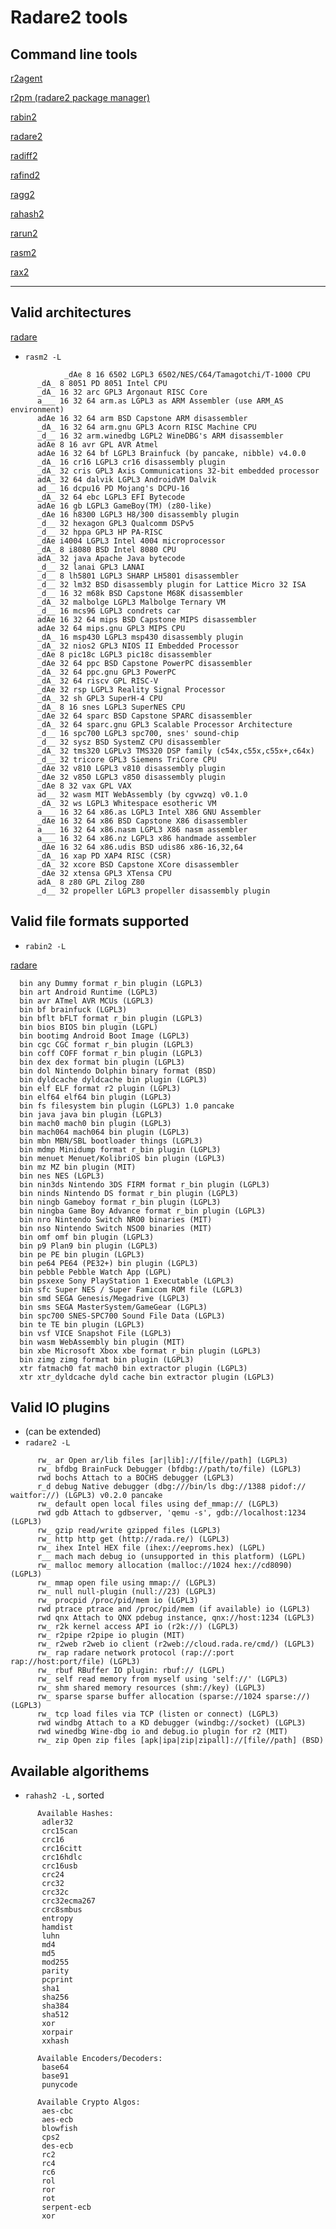 <!-- TITLE: radare2 tools -->
# Radare2 tools

## Command line tools

  [r2agent](/tools/r2agent)

  [r2pm (radare2 package manager)](/tools/r2pm)

  [rabin2](/tools/rabin2)

  [radare2](/tools/radare2)

  [radiff2](/tools/radiff2)

  [rafind2](/tools/rafind2)

  [ragg2](/tools/ragg2)

  [rahash2](/tools/rahash2)

  [rarun2](/tools/rarun2)

  [rasm2](/tools/rasm2)

  [rax2](/tools/rax2)

---

## Valid architectures 
   [radare](http://rada.re/r/arch.html)
   - `rasm2 -L`

      
```text
			_dAe 8 16 6502 LGPL3 6502/NES/C64/Tamagotchi/T-1000 CPU
      _dA_ 8 8051 PD 8051 Intel CPU
      _dA_ 16 32 arc GPL3 Argonaut RISC Core
      a___ 16 32 64 arm.as LGPL3 as ARM Assembler (use ARM_AS environment)
      adAe 16 32 64 arm BSD Capstone ARM disassembler
      _dA_ 16 32 64 arm.gnu GPL3 Acorn RISC Machine CPU
      _d__ 16 32 arm.winedbg LGPL2 WineDBG's ARM disassembler
      adAe 8 16 avr GPL AVR Atmel
      adAe 16 32 64 bf LGPL3 Brainfuck (by pancake, nibble) v4.0.0
      _dA_ 16 cr16 LGPL3 cr16 disassembly plugin
      _dA_ 32 cris GPL3 Axis Communications 32-bit embedded processor
      adA_ 32 64 dalvik LGPL3 AndroidVM Dalvik
      ad__ 16 dcpu16 PD Mojang's DCPU-16
      _dA_ 32 64 ebc LGPL3 EFI Bytecode
      adAe 16 gb LGPL3 GameBoy(TM) (z80-like)
      _dAe 16 h8300 LGPL3 H8/300 disassembly plugin
      _d__ 32 hexagon GPL3 Qualcomm DSPv5
      _d__ 32 hppa GPL3 HP PA-RISC
      _dAe i4004 LGPL3 Intel 4004 microprocessor
      _dA_ 8 i8080 BSD Intel 8080 CPU
      adA_ 32 java Apache Java bytecode
      _d__ 32 lanai GPL3 LANAI
      _d__ 8 lh5801 LGPL3 SHARP LH5801 disassembler
      _d__ 32 lm32 BSD disassembly plugin for Lattice Micro 32 ISA
      _d__ 16 32 m68k BSD Capstone M68K disassembler
      _dA_ 32 malbolge LGPL3 Malbolge Ternary VM
      _d__ 16 mcs96 LGPL3 condrets car
      adAe 16 32 64 mips BSD Capstone MIPS disassembler
      adAe 32 64 mips.gnu GPL3 MIPS CPU
      _dA_ 16 msp430 LGPL3 msp430 disassembly plugin
      _dA_ 32 nios2 GPL3 NIOS II Embedded Processor
      _dAe 8 pic18c LGPL3 pic18c disassembler
      _dAe 32 64 ppc BSD Capstone PowerPC disassembler
      _dA_ 32 64 ppc.gnu GPL3 PowerPC
      _dA_ 32 64 riscv GPL RISC-V
      _dAe 32 rsp LGPL3 Reality Signal Processor
      _dA_ 32 sh GPL3 SuperH-4 CPU
      _dA_ 8 16 snes LGPL3 SuperNES CPU
      _dAe 32 64 sparc BSD Capstone SPARC disassembler
      _dA_ 32 64 sparc.gnu GPL3 Scalable Processor Architecture
      _d__ 16 spc700 LGPL3 spc700, snes' sound-chip
      _d__ 32 sysz BSD SystemZ CPU disassembler
      _dA_ 32 tms320 LGPLv3 TMS320 DSP family (c54x,c55x,c55x+,c64x)
      _d__ 32 tricore GPL3 Siemens TriCore CPU
      _dAe 32 v810 LGPL3 v810 disassembly plugin
      _dAe 32 v850 LGPL3 v850 disassembly plugin
      _dAe 8 32 vax GPL VAX
      ad__ 32 wasm MIT WebAssembly (by cgvwzq) v0.1.0
      _dA_ 32 ws LGPL3 Whitespace esotheric VM
      a___ 16 32 64 x86.as LGPL3 Intel X86 GNU Assembler
      _dAe 16 32 64 x86 BSD Capstone X86 disassembler
      a___ 16 32 64 x86.nasm LGPL3 X86 nasm assembler
      a___ 16 32 64 x86.nz LGPL3 x86 handmade assembler
      _dAe 16 32 64 x86.udis BSD udis86 x86-16,32,64
      _dA_ 16 xap PD XAP4 RISC (CSR)
      _dA_ 32 xcore BSD Capstone XCore disassembler
      _dAe 32 xtensa GPL3 XTensa CPU
      adA_ 8 z80 GPL Zilog Z80
      _d__ 32 propeller LGPL3 propeller disassembly plugin
```


## Valid file formats supported 
   - `rabin2 -L`

  [radare](http://rada.re/r/fileformat.html)

      bin any Dummy format r_bin plugin (LGPL3) 
      bin art Android Runtime (LGPL3) 
      bin avr ATmel AVR MCUs (LGPL3) 
      bin bf brainfuck (LGPL3) 
      bin bflt bFLT format r_bin plugin (LGPL3) 
      bin bios BIOS bin plugin (LGPL) 
      bin bootimg Android Boot Image (LGPL3) 
      bin cgc CGC format r_bin plugin (LGPL3) 
      bin coff COFF format r_bin plugin (LGPL3) 
      bin dex dex format bin plugin (LGPL3) 
      bin dol Nintendo Dolphin binary format (BSD) 
      bin dyldcache dyldcache bin plugin (LGPL3) 
      bin elf ELF format r2 plugin (LGPL3) 
      bin elf64 elf64 bin plugin (LGPL3) 
      bin fs filesystem bin plugin (LGPL3) 1.0 pancake
      bin java java bin plugin (LGPL3) 
      bin mach0 mach0 bin plugin (LGPL3) 
      bin mach064 mach064 bin plugin (LGPL3) 
      bin mbn MBN/SBL bootloader things (LGPL3) 
      bin mdmp Minidump format r_bin plugin (LGPL3) 
      bin menuet Menuet/KolibriOS bin plugin (LGPL3) 
      bin mz MZ bin plugin (MIT) 
      bin nes NES (LGPL3) 
      bin nin3ds Nintendo 3DS FIRM format r_bin plugin (LGPL3) 
      bin ninds Nintendo DS format r_bin plugin (LGPL3) 
      bin ningb Gameboy format r_bin plugin (LGPL3) 
      bin ningba Game Boy Advance format r_bin plugin (LGPL3) 
      bin nro Nintendo Switch NRO0 binaries (MIT) 
      bin nso Nintendo Switch NSO0 binaries (MIT) 
      bin omf omf bin plugin (LGPL3) 
      bin p9 Plan9 bin plugin (LGPL3) 
      bin pe PE bin plugin (LGPL3) 
      bin pe64 PE64 (PE32+) bin plugin (LGPL3) 
      bin pebble Pebble Watch App (LGPL) 
      bin psxexe Sony PlayStation 1 Executable (LGPL3) 
      bin sfc Super NES / Super Famicom ROM file (LGPL3) 
      bin smd SEGA Genesis/Megadrive (LGPL3) 
      bin sms SEGA MasterSystem/GameGear (LGPL3) 
      bin spc700 SNES-SPC700 Sound File Data (LGPL3) 
      bin te TE bin plugin (LGPL3) 
      bin vsf VICE Snapshot File (LGPL3) 
      bin wasm WebAssembly bin plugin (MIT) 
      bin xbe Microsoft Xbox xbe format r_bin plugin (LGPL3) 
      bin zimg zimg format bin plugin (LGPL3) 
      xtr fatmach0 fat mach0 bin extractor plugin (LGPL3)
      xtr xtr_dyldcache dyld cache bin extractor plugin (LGPL3)

## Valid IO plugins 
   - (can be extended) 
   - `radare2 -L`

      
```text
      rw_ ar Open ar/lib files [ar|lib]://[file//path] (LGPL3)
      rw_ bfdbg BrainFuck Debugger (bfdbg://path/to/file) (LGPL3)
      rwd bochs Attach to a BOCHS debugger (LGPL3)
      r_d debug Native debugger (dbg:///bin/ls dbg://1388 pidof:// waitfor://) (LGPL3) v0.2.0 pancake
      rw_ default open local files using def_mmap:// (LGPL3)
      rwd gdb Attach to gdbserver, 'qemu -s', gdb://localhost:1234 (LGPL3)
      rw_ gzip read/write gzipped files (LGPL3)
      rw_ http http get (http://rada.re/) (LGPL3)
      rw_ ihex Intel HEX file (ihex://eeproms.hex) (LGPL)
      r__ mach mach debug io (unsupported in this platform) (LGPL)
      rw_ malloc memory allocation (malloc://1024 hex://cd8090) (LGPL3)
      rw_ mmap open file using mmap:// (LGPL3)
      rw_ null null-plugin (null://23) (LGPL3)
      rw_ procpid /proc/pid/mem io (LGPL3)
      rwd ptrace ptrace and /proc/pid/mem (if available) io (LGPL3)
      rwd qnx Attach to QNX pdebug instance, qnx://host:1234 (LGPL3)
      rw_ r2k kernel access API io (r2k://) (LGPL3)
      rw_ r2pipe r2pipe io plugin (MIT)
      rw_ r2web r2web io client (r2web://cloud.rada.re/cmd/) (LGPL3)
      rw_ rap radare network protocol (rap://:port rap://host:port/file) (LGPL3)
      rw_ rbuf RBuffer IO plugin: rbuf:// (LGPL)
      rw_ self read memory from myself using 'self://' (LGPL3)
      rw_ shm shared memory resources (shm://key) (LGPL3)
      rw_ sparse sparse buffer allocation (sparse://1024 sparse://) (LGPL3)
      rw_ tcp load files via TCP (listen or connect) (LGPL3)
      rwd windbg Attach to a KD debugger (windbg://socket) (LGPL3)
      rwd winedbg Wine-dbg io and debug.io plugin for r2 (MIT)
      rw_ zip Open zip files [apk|ipa|zip|zipall]://[file//path] (BSD)
```


## Available algorithems 
   - `rahash2 -L` , sorted

      
```text
      Available Hashes: 
       adler32
       crc15can
       crc16
       crc16citt
       crc16hdlc
       crc16usb
       crc24
       crc32
       crc32c
       crc32ecma267
       crc8smbus
       entropy
       hamdist
       luhn
       md4
       md5
       mod255
       parity
       pcprint
       sha1
       sha256
       sha384
       sha512
       xor
       xorpair
       xxhash
      
      Available Encoders/Decoders: 
       base64
       base91
       punycode
      
      Available Crypto Algos: 
       aes-cbc
       aes-ecb
       blowfish
       cps2
       des-ecb
       rc2
       rc4
       rc6
       rol
       ror
       rot
       serpent-ecb
       xor
```

